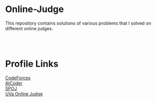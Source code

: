 # Online-Judge
This repository contains solutions of various problems that I solved on different online judges.

<br></br>
# Profile Links
[CodeForces](https://codeforces.com/profile/ShababAhmed) <br>
[AtCoder](https://atcoder.jp/users/ShababAhmed) <br>
[SPOJ](https://www.spoj.com/status/shabab_ahmed/) <br>
[UVa Online Judge](https://onlinejudge.org/index.php?option=com_comprofiler&Itemid=3) <br>

<br></br>
